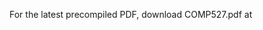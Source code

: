 For the latest precompiled PDF, download COMP527.pdf at [](https://github.com/julianlore/McGill-Resources/releases/latest)
